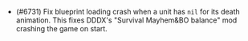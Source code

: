 - (#6731) Fix blueprint loading crash when a unit has `nil` for its death animation. This fixes DDDX's "Survival Mayhem&BO balance" mod crashing the game on start.
